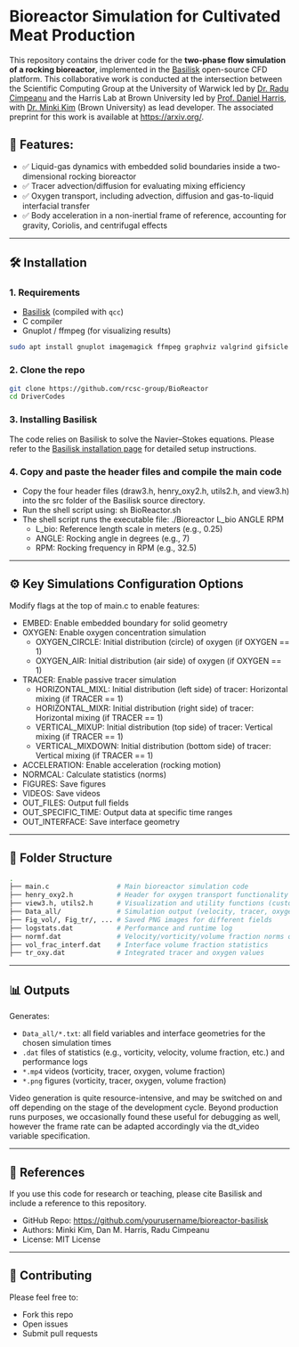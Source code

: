 # Bioreactor Simulation for Cultivated Meat Production

This repository contains the driver code for the **two-phase flow simulation of a rocking bioreactor**, implemented in the [Basilisk](http://basilisk.fr/) open-source CFD platform. This collaborative work is conducted at the intersection between the Scientific Computing Group at the University of Warwick led by [Dr. Radu Cimpeanu](https://www.raducimpeanu.com/) and the Harris Lab at Brown University led by [Prof. Daniel Harris](https://vivo.brown.edu/display/dharri15), with [Dr. Minki Kim](https://www.minki-kim.com/) (Brown University) as lead developer. The associated preprint for this work is available at https://arxiv.org/.

## 📌 Features:
- ✅ Liquid-gas dynamics with embedded solid boundaries inside a two-dimensional rocking bioreactor
- ✅ Tracer advection/diffusion for evaluating mixing efficiency
- ✅ Oxygen transport, including advection, diffusion and gas-to-liquid interfacial transfer
- ✅ Body acceleration in a non-inertial frame of reference, accounting for gravity, Coriolis, and centrifugal effects

---


## 🛠️ Installation

### 1. Requirements
- [Basilisk](http://basilisk.fr/) (compiled with `qcc`)
- C compiler
- Gnuplot / ffmpeg (for visualizing results)
```bash
sudo apt install gnuplot imagemagick ffmpeg graphviz valgrind gifsicle pstoedit
```

### 2. Clone the repo
```bash
git clone https://github.com/rcsc-group/BioReactor
cd DriverCodes
```
### 3. Installing Basilisk
The code relies on Basilisk to solve the Navier–Stokes equations. Please refer to the [Basilisk installation page](http://basilisk.fr/src/INSTALL) for detailed setup instructions.

### 4. Copy and paste the header files and compile the main code
- Copy the four header files (draw3.h, henry_oxy2.h, utils2.h, and view3.h) into the src folder of the Basilisk source directory.
- Run the shell script using: sh BioReactor.sh
- The shell script runs the executable file: ./Bioreactor L_bio ANGLE RPM
  - L_bio: Reference length scale in meters (e.g., 0.25)
  - ANGLE: Rocking angle in degrees (e.g., 7)
  - RPM: Rocking frequency in RPM (e.g., 32.5)

---


## ⚙️ Key Simulations Configuration Options

Modify flags at the top of main.c to enable features:

- EMBED: Enable embedded boundary for solid geometry
- OXYGEN: Enable oxygen concentration simulation
  - OXYGEN_CIRCLE: Initial distribution (circle) of oxygen (if OXYGEN == 1)
  - OXYGEN_AIR: Initial distribution (air side) of oxygen (if OXYGEN == 1)
- TRACER: Enable passive tracer simulation
  - HORIZONTAL_MIXL: Initial distribution (left side) of tracer: Horizontal mixing (if TRACER == 1)
  - HORIZONTAL_MIXR: Initial distribution (right side) of tracer: Horizontal mixing (if TRACER == 1)
  - VERTICAL_MIXUP: Initial distribution (top side) of tracer: Vertical mixing (if TRACER == 1)
  - VERTICAL_MIXDOWN: Initial distribution (bottom side) of tracer: Vertical mixing (if TRACER == 1)
- ACCELERATION: Enable acceleration (rocking motion)
- NORMCAL: Calculate statistics (norms)
- FIGURES: Save figures
- VIDEOS: Save videos
- OUT_FILES: Output full fields
- OUT_SPECIFIC_TIME: Output data at specific time ranges
- OUT_INTERFACE: Save interface geometry

---


## 📁 Folder Structure

```bash
.                        
├── main.c                 # Main bioreactor simulation code
├── henry_oxy2.h           # Header for oxygen transport functionality
├── view3.h, utils2.h      # Visualization and utility functions (customized)
├── Data_all/              # Simulation output (velocity, tracer, oxygen, etc.)
├── Fig_vol/, Fig_tr/, ... # Saved PNG images for different fields
├── logstats.dat           # Performance and runtime log
├── normf.dat              # Velocity/vorticity/volume fraction norms over time
├── vol_frac_interf.dat    # Interface volume fraction statistics
├── tr_oxy.dat             # Integrated tracer and oxygen values
```

---


## 📊 Outputs

Generates:
- `Data_all/*.txt`: all field variables and interface geometries for the chosen simulation times
- `.dat` files of statistics (e.g., vorticity, velocity, volume fraction, etc.) and performance logs
- `*.mp4` videos (vorticity, tracer, oxygen, volume fraction)
- `*.png` figures (vorticity, tracer, oxygen, volume fraction)

Video generation is quite resource-intensive, and may be switched on and off depending on the stage of the development cycle. Beyond production runs purposes, we occasionally found these useful for debugging as well, however the frame rate can be adapted accordingly via the dt_video variable specification.

---


## 📌 References

If you use this code for research or teaching, please cite Basilisk and include a reference to this repository.

- GitHub Repo: https://github.com/yourusername/bioreactor-basilisk
- Authors: Minki Kim, Dan M. Harris, Radu Cimpeanu
- License: MIT License

---


## 🧑 Contributing

Please feel free to:
- Fork this repo
- Open issues
- Submit pull requests
